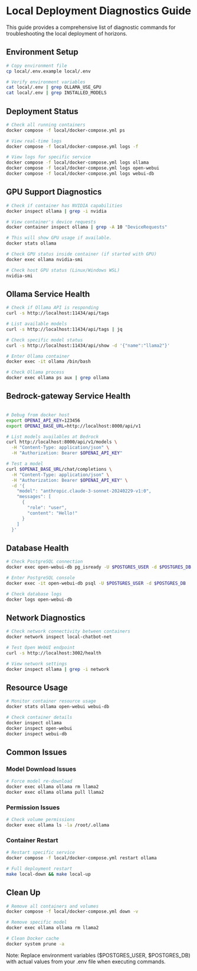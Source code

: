 # Local Deployment Diagnostics Guide

This guide provides a comprehensive list of diagnostic commands for troubleshooting the local deployment of horizons.

## Environment Setup

```bash
# Copy environment file
cp local/.env.example local/.env

# Verify environment variables
cat local/.env | grep OLLAMA_USE_GPU
cat local/.env | grep INSTALLED_MODELS
```

## Deployment Status

```bash
# Check all running containers
docker compose -f local/docker-compose.yml ps

# View real-time logs
docker compose -f local/docker-compose.yml logs -f

# View logs for specific service
docker compose -f local/docker-compose.yml logs ollama
docker compose -f local/docker-compose.yml logs open-webui
docker compose -f local/docker-compose.yml logs webui-db
```

## GPU Support Diagnostics

```bash
# Check if container has NVIDIA capabilities
docker inspect ollama | grep -i nvidia

# View container's device requests
docker container inspect ollama | grep -A 10 "DeviceRequests"

# This will show GPU usage if available.
docker stats ollama

# Check GPU status inside container (if started with GPU)
docker exec ollama nvidia-smi

# Check host GPU status (Linux/Windows WSL)
nvidia-smi
```

## Ollama Service Health

```bash
# Check if Ollama API is responding
curl -s http://localhost:11434/api/tags

# List available models
curl -s http://localhost:11434/api/tags | jq

# Check specific model status
curl -s http://localhost:11434/api/show -d '{"name":"llama2"}'

# Enter Ollama container
docker exec -it ollama /bin/bash

# Check Ollama process
docker exec ollama ps aux | grep ollama
```

## Bedrock-gateway Service Health

```bash

# Debug from docker host
export OPENAI_API_KEY=123456
export OPENAI_BASE_URL=http://localhost:8000/api/v1

# List models availables at Bedrock
curl http://localhost:8000/api/v1/models \
  -H "Content-Type: application/json" \
  -H "Authorization: Bearer $OPENAI_API_KEY"

# Test a model
curl $OPENAI_BASE_URL/chat/completions \
  -H "Content-Type: application/json" \
  -H "Authorization: Bearer $OPENAI_API_KEY" \
  -d '{
    "model": "anthropic.claude-3-sonnet-20240229-v1:0",
    "messages": [
      {
        "role": "user",
        "content": "Hello!"
      }
    ]
  }'
```


## Database Health

```bash
# Check PostgreSQL connection
docker exec open-webui-db pg_isready -U $POSTGRES_USER -d $POSTGRES_DB

# Enter PostgreSQL console
docker exec -it open-webui-db psql -U $POSTGRES_USER -d $POSTGRES_DB

# Check database logs
docker logs open-webui-db
```

## Network Diagnostics

```bash
# Check network connectivity between containers
docker network inspect local-chatbot-net

# Test Open WebUI endpoint
curl -s http://localhost:3002/health

# View network settings
docker inspect ollama | grep -i network
```

## Resource Usage

```bash
# Monitor container resource usage
docker stats ollama open-webui webui-db

# Check container details
docker inspect ollama
docker inspect open-webui
docker inspect webui-db
```

## Common Issues

### Model Download Issues
```bash
# Force model re-download
docker exec ollama ollama rm llama2
docker exec ollama ollama pull llama2
```

### Permission Issues
```bash
# Check volume permissions
docker exec ollama ls -la /root/.ollama
```

### Container Restart
```bash
# Restart specific service
docker compose -f local/docker-compose.yml restart ollama

# Full deployment restart
make local-down && make local-up
```

## Clean Up

```bash
# Remove all containers and volumes
docker compose -f local/docker-compose.yml down -v

# Remove specific model
docker exec ollama ollama rm llama2

# Clean Docker cache
docker system prune -a
```

Note: Replace environment variables ($POSTGRES_USER, $POSTGRES_DB) with actual values from your .env file when executing commands.
